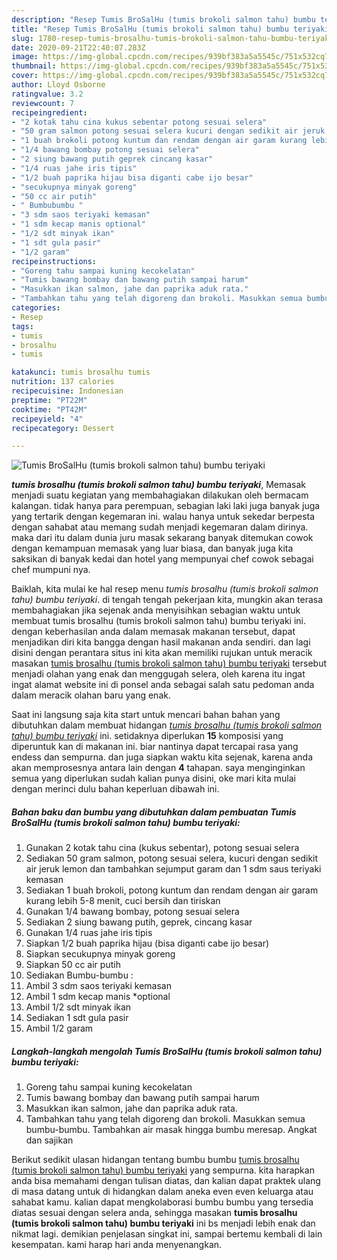 ```yaml
---
description: "Resep Tumis BroSalHu (tumis brokoli salmon tahu) bumbu teriyaki Lezat"
title: "Resep Tumis BroSalHu (tumis brokoli salmon tahu) bumbu teriyaki Lezat"
slug: 1780-resep-tumis-brosalhu-tumis-brokoli-salmon-tahu-bumbu-teriyaki-lezat
date: 2020-09-21T22:40:07.283Z
image: https://img-global.cpcdn.com/recipes/939bf383a5a5545c/751x532cq70/tumis-brosalhu-tumis-brokoli-salmon-tahu-bumbu-teriyaki-foto-resep-utama.jpg
thumbnail: https://img-global.cpcdn.com/recipes/939bf383a5a5545c/751x532cq70/tumis-brosalhu-tumis-brokoli-salmon-tahu-bumbu-teriyaki-foto-resep-utama.jpg
cover: https://img-global.cpcdn.com/recipes/939bf383a5a5545c/751x532cq70/tumis-brosalhu-tumis-brokoli-salmon-tahu-bumbu-teriyaki-foto-resep-utama.jpg
author: Lloyd Osborne
ratingvalue: 3.2
reviewcount: 7
recipeingredient:
- "2 kotak tahu cina kukus sebentar potong sesuai selera"
- "50 gram salmon potong sesuai selera kucuri dengan sedikit air jeruk lemon dan tambahkan sejumput garam dan 1 sdm saus teriyaki kemasan"
- "1 buah brokoli potong kuntum dan rendam dengan air garam kurang lebih 58 menit cuci bersih dan tiriskan"
- "1/4 bawang bombay potong sesuai selera"
- "2 siung bawang putih geprek cincang kasar"
- "1/4 ruas jahe iris tipis"
- "1/2 buah paprika hijau bisa diganti cabe ijo besar"
- "secukupnya minyak goreng"
- "50 cc air putih"
- " Bumbubumbu "
- "3 sdm saos teriyaki kemasan"
- "1 sdm kecap manis optional"
- "1/2 sdt minyak ikan"
- "1 sdt gula pasir"
- "1/2 garam"
recipeinstructions:
- "Goreng tahu sampai kuning kecokelatan"
- "Tumis bawang bombay dan bawang putih sampai harum"
- "Masukkan ikan salmon, jahe dan paprika aduk rata."
- "Tambahkan tahu yang telah digoreng dan brokoli. Masukkan semua bumbu-bumbu. Tambahkan air masak hingga bumbu meresap. Angkat dan sajikan"
categories:
- Resep
tags:
- tumis
- brosalhu
- tumis

katakunci: tumis brosalhu tumis 
nutrition: 137 calories
recipecuisine: Indonesian
preptime: "PT22M"
cooktime: "PT42M"
recipeyield: "4"
recipecategory: Dessert

---
```



![Tumis BroSalHu (tumis brokoli salmon tahu) bumbu teriyaki](https://img-global.cpcdn.com/recipes/939bf383a5a5545c/751x532cq70/tumis-brosalhu-tumis-brokoli-salmon-tahu-bumbu-teriyaki-foto-resep-utama.jpg)

<b><i>tumis brosalhu (tumis brokoli salmon tahu) bumbu teriyaki</i></b>, Memasak menjadi suatu kegiatan yang membahagiakan dilakukan oleh bermacam kalangan. tidak hanya para perempuan, sebagian laki laki juga banyak juga yang tertarik dengan kegemaran ini. walau hanya untuk sekedar berpesta dengan sahabat atau memang sudah menjadi kegemaran dalam dirinya. maka dari itu dalam dunia juru masak sekarang banyak ditemukan cowok dengan kemampuan memasak yang luar biasa, dan banyak juga kita saksikan di banyak kedai dan hotel yang mempunyai chef cowok sebagai chef mumpuni nya.



Baiklah, kita mulai ke hal resep menu <i>tumis brosalhu (tumis brokoli salmon tahu) bumbu teriyaki</i>. di tengah tengah pekerjaan kita, mungkin akan terasa membahagiakan jika sejenak anda menyisihkan sebagian waktu untuk membuat tumis brosalhu (tumis brokoli salmon tahu) bumbu teriyaki ini. dengan keberhasilan anda dalam memasak makanan tersebut, dapat menjadikan diri kita bangga dengan hasil makanan anda sendiri. dan lagi disini dengan perantara situs ini kita akan memiliki rujukan untuk meracik masakan <u>tumis brosalhu (tumis brokoli salmon tahu) bumbu teriyaki</u> tersebut menjadi olahan yang enak dan menggugah selera, oleh karena itu ingat ingat alamat website ini di ponsel anda sebagai salah satu pedoman anda dalam meracik olahan baru yang enak.


Saat ini langsung saja kita start untuk mencari bahan bahan yang dibutuhkan dalam membuat hidangan <u><i>tumis brosalhu (tumis brokoli salmon tahu) bumbu teriyaki</i></u> ini. setidaknya diperlukan <b>15</b> komposisi yang diperuntuk kan di makanan ini. biar nantinya dapat tercapai rasa yang endess dan sempurna. dan juga siapkan waktu kita sejenak, karena anda akan memprosesnya antara lain dengan <b>4</b> tahapan. saya menginginkan semua yang diperlukan sudah kalian punya disini, oke mari kita mulai dengan merinci dulu bahan keperluan dibawah ini.

<!--inarticleads1-->

##### Bahan baku dan bumbu yang dibutuhkan dalam pembuatan Tumis BroSalHu (tumis brokoli salmon tahu) bumbu teriyaki:

1. Gunakan 2 kotak tahu cina (kukus sebentar), potong sesuai selera
1. Sediakan 50 gram salmon, potong sesuai selera, kucuri dengan sedikit air jeruk lemon dan tambahkan sejumput garam dan 1 sdm saus teriyaki kemasan
1. Sediakan 1 buah brokoli, potong kuntum dan rendam dengan air garam kurang lebih 5-8 menit, cuci bersih dan tiriskan
1. Gunakan 1/4 bawang bombay, potong sesuai selera
1. Sediakan 2 siung bawang putih, geprek, cincang kasar
1. Gunakan 1/4 ruas jahe iris tipis
1. Siapkan 1/2 buah paprika hijau (bisa diganti cabe ijo besar)
1. Siapkan secukupnya minyak goreng
1. Siapkan 50 cc air putih
1. Sediakan  Bumbu-bumbu :
1. Ambil 3 sdm saos teriyaki kemasan
1. Ambil 1 sdm kecap manis *optional
1. Ambil 1/2 sdt minyak ikan
1. Sediakan 1 sdt gula pasir
1. Ambil 1/2 garam




<!--inarticleads2-->

##### Langkah-langkah mengolah Tumis BroSalHu (tumis brokoli salmon tahu) bumbu teriyaki:

1. Goreng tahu sampai kuning kecokelatan
1. Tumis bawang bombay dan bawang putih sampai harum
1. Masukkan ikan salmon, jahe dan paprika aduk rata.
1. Tambahkan tahu yang telah digoreng dan brokoli. Masukkan semua bumbu-bumbu. Tambahkan air masak hingga bumbu meresap. Angkat dan sajikan




Berikut sedikit ulasan hidangan tentang bumbu bumbu <u>tumis brosalhu (tumis brokoli salmon tahu) bumbu teriyaki</u> yang sempurna. kita harapkan anda bisa memahami dengan tulisan diatas, dan kalian dapat praktek ulang di masa datang untuk di hidangkan dalam aneka even even keluarga atau sahabat kamu. kalian dapat mengkolaborasi bumbu bumbu yang tersedia diatas sesuai dengan selera anda, sehingga masakan <b>tumis brosalhu (tumis brokoli salmon tahu) bumbu teriyaki</b> ini bs menjadi lebih enak dan nikmat lagi. demikian penjelasan singkat ini, sampai bertemu kembali di lain kesempatan. kami harap hari anda menyenangkan.
